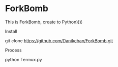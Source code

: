 # ForkBomb
This is ForkBomb, create to Python))))

Install

git clone https://github.com/Danikchan/ForkBomb.git

Process

python Termux.py
